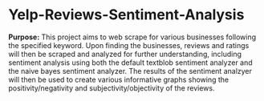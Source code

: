 # Yelp-Reviews-Sentiment-Analysis

**Purpose:** This project aims to web scrape for various businesses following the specified keyword. Upon finding the businesses, reviews and ratings will then be scraped and analyzed for further understanding, including sentiment analysis using both the default textblob sentiment analyzer and the naive bayes sentiment analyzer. The results of the sentiment analzyer will then be used to create various informative graphs showing the positivity/negativity and subjectivity/objectivity of the reviews.

